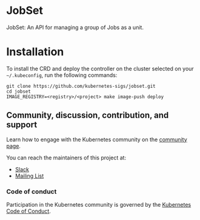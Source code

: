 # JobSet

JobSet: An API for managing a group of Jobs as a unit.

# Installation

To install the CRD and deploy the controller on the cluster selected on your `~/.kubeconfig`, run the following commands:
```
git clone https://github.com/kubernetes-sigs/jobset.git
cd jobset
IMAGE_REGISTRY=<registry>/<project> make image-push deploy
```

## Community, discussion, contribution, and support

Learn how to engage with the Kubernetes community on the [community page](http://kubernetes.io/community/).

You can reach the maintainers of this project at:

- [Slack](https://kubernetes.slack.com/messages/sig-apps)
- [Mailing List](https://groups.google.com/forum/#!forum/kubernetes-sig-apps)

### Code of conduct

Participation in the Kubernetes community is governed by the [Kubernetes Code of Conduct](code-of-conduct.md).
